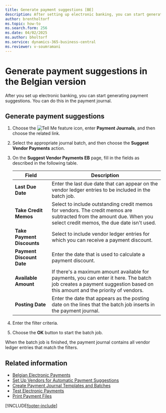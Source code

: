 ```yaml
---
title: Generate payment suggestions [BE]
description: After setting up electronic banking, you can start generating payment suggestions in the payment journal.
author: brentholtorf
ms.topic: how-to
ms.search.form: 256
ms.date: 04/02/2025
ms.author: bholtorf
ms.service: dynamics-365-business-central
ms.reviewer: v-soumramani
---
```


# Generate payment suggestions in the Belgian version

After you set up electronic banking, you can start generating payment suggestions. You can do this in the payment journal.  

## Generate payment suggestions  

1. Choose the ![Tell Me feature](../../media/ui-search/search_small.png "Tell me what you want to do") icon, enter **Payment Journals**, and then choose the related link.  
1. Select the appropriate journal batch, and then choose the **Suggest Vendor Payments** action.  
1. On the **Suggest Vendor Payments EB** page, fill in the fields as described in the following table.  

   |Field|Description|  
   |---------------------------------|---------------------------------------|  
   |**Last Due Date**|Enter the last due date that can appear on the vendor ledger entries to be included in the batch job.|  
   |**Take Credit Memos**|Select to include outstanding credit memos for vendors. The credit memos are subtracted from the amount due. When you select credit memos, the due date isn't used.|  
   |**Take Payment Discounts**|Select to include vendor ledger entries for which you can receive a payment discount.|  
   |**Payment Discount Date**|Enter the date that is used to calculate a payment discount.|  
   |**Available Amount**|If there's a maximum amount available for payments, you can enter it here. The batch job creates a payment suggestion based on this amount and the priority of vendors.|  
   |**Posting Date**|Enter the date that appears as the posting date on the lines that the batch job inserts in the payment journal.|  

1. Enter the filter criteria.  
1. Choose the **OK** button to start the batch job.  

When the batch job is finished, the payment journal contains all vendor ledger entries that match the filters.  

## Related information

- [Belgian Electronic Payments](belgian-electronic-payments.md)
- [Set Up Vendors for Automatic Payment Suggestions](how-to-set-up-vendors-for-automatic-payment-suggestions.md)
- [Create Payment Journal Templates and Batches](how-to-create-payment-journal-templates-and-batches.md)
- [Test Electronic Payments](how-to-test-electronic-payments.md)
- [Print Payment Files](how-to-print-payment-files.md)

[!INCLUDE[footer-include](../../includes/footer-banner.md)]
